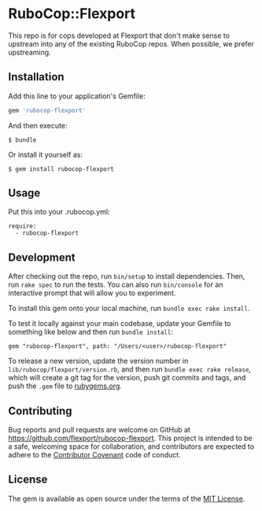 # RuboCop::Flexport

This repo is for cops developed at Flexport that don't make sense to upstream
into any of the existing RuboCop repos. When possible, we prefer upstreaming.

## Installation

Add this line to your application's Gemfile:

```ruby
gem 'rubocop-flexport'
```

And then execute:

    $ bundle

Or install it yourself as:

    $ gem install rubocop-flexport

## Usage

Put this into your .rubocop.yml:

```
require:
  - rubocop-flexport
```

## Development

After checking out the repo, run `bin/setup` to install dependencies. Then, run
`rake spec` to run the tests. You can also run `bin/console` for an interactive
prompt that will allow you to experiment.

To install this gem onto your local machine, run `bundle exec rake install`.

To test it locally against your main codebase, update your Gemfile to something
like below and then run `bundle install`:

```
gem "rubocop-flexport", path: "/Users/<user>/rubocop-flexport"
```

To release a new version, update the version number in `lib/rubocop/flexport/version.rb`, and then
run `bundle exec rake release`, which will create a git tag for the version,
push git commits and tags, and push the `.gem` file to [rubygems.org](https://rubygems.org).

## Contributing

Bug reports and pull requests are welcome on GitHub at https://github.com/flexport/rubocop-flexport.
This project is intended to be a safe, welcoming space for collaboration, and
contributors are expected to adhere to the
[Contributor Covenant](http://contributor-covenant.org) code of conduct.

## License

The gem is available as open source under the terms of the [MIT License](https://opensource.org/licenses/MIT).
